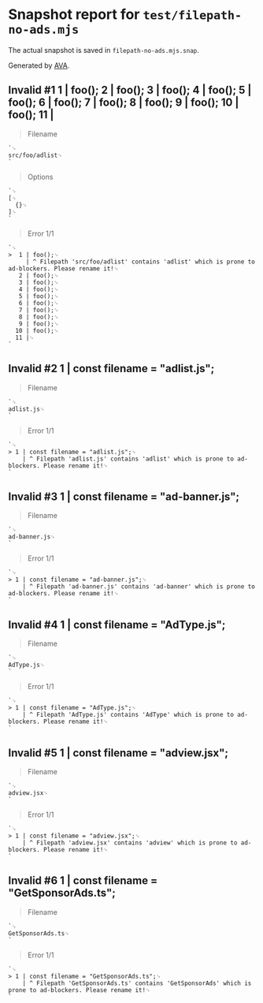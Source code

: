 # Snapshot report for `test/filepath-no-ads.mjs`

The actual snapshot is saved in `filepath-no-ads.mjs.snap`.

Generated by [AVA](https://avajs.dev).

## Invalid #1 1 | foo(); 2 | foo(); 3 | foo(); 4 | foo(); 5 | foo(); 6 | foo(); 7 | foo(); 8 | foo(); 9 | foo(); 10 | foo(); 11 |

> Filename

    `␊
    src/foo/adlist␊
    `

> Options

    `␊
    [␊
      {}␊
    ]␊
    `

> Error 1/1

    `␊
    >  1 | foo();␊
         | ^ Filepath 'src/foo/adlist' contains 'adlist' which is prone to ad-blockers. Please rename it!␊
       2 | foo();␊
       3 | foo();␊
       4 | foo();␊
       5 | foo();␊
       6 | foo();␊
       7 | foo();␊
       8 | foo();␊
       9 | foo();␊
      10 | foo();␊
      11 |␊
    `

## Invalid #2 1 | const filename = "adlist.js";

> Filename

    `␊
    adlist.js␊
    `

> Error 1/1

    `␊
    > 1 | const filename = "adlist.js";␊
        | ^ Filepath 'adlist.js' contains 'adlist' which is prone to ad-blockers. Please rename it!␊
    `

## Invalid #3 1 | const filename = "ad-banner.js";

> Filename

    `␊
    ad-banner.js␊
    `

> Error 1/1

    `␊
    > 1 | const filename = "ad-banner.js";␊
        | ^ Filepath 'ad-banner.js' contains 'ad-banner' which is prone to ad-blockers. Please rename it!␊
    `

## Invalid #4 1 | const filename = "AdType.js";

> Filename

    `␊
    AdType.js␊
    `

> Error 1/1

    `␊
    > 1 | const filename = "AdType.js";␊
        | ^ Filepath 'AdType.js' contains 'AdType' which is prone to ad-blockers. Please rename it!␊
    `

## Invalid #5 1 | const filename = "adview.jsx";

> Filename

    `␊
    adview.jsx␊
    `

> Error 1/1

    `␊
    > 1 | const filename = "adview.jsx";␊
        | ^ Filepath 'adview.jsx' contains 'adview' which is prone to ad-blockers. Please rename it!␊
    `

## Invalid #6 1 | const filename = "GetSponsorAds.ts";

> Filename

    `␊
    GetSponsorAds.ts␊
    `

> Error 1/1

    `␊
    > 1 | const filename = "GetSponsorAds.ts";␊
        | ^ Filepath 'GetSponsorAds.ts' contains 'GetSponsorAds' which is prone to ad-blockers. Please rename it!␊
    `
